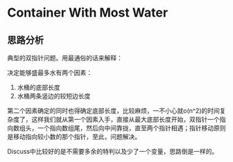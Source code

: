 # Container With Most Water

## 思路分析

典型的双指针问题。用最通俗的话来解释：

决定能够盛最多水有两个因素：

1. 水桶的底部长度
2. 水桶两条竖边的较短边长度

第二个因素确定的同时也得确定底部长度，比较麻烦，一不小心就o(n^2)的时间复杂度了，这样我们就从第一个因素入手，直接从最大底部长度开始，双指针一个指向数组头，一个指向数组尾，然后向中间靠拢，直至两个指针相遇；指针移动原则是移动指向较小数的那个指针，至此，问题解决。

Discuss中比较好的是不需要多余的特判以及少了一个变量，思路倒是一样的。